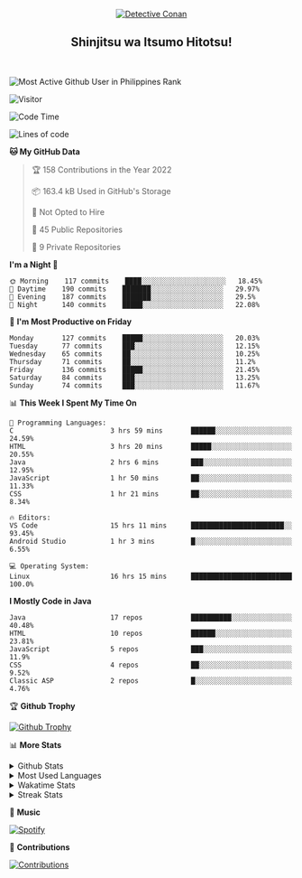 <p align="center">
<a href="https://mrepol742.github.io">
  <img alt="Detective Conan" src="https://tenor.com/view/detective-detective-conan-anime-eyeglasses-gif-16507322.gif" /> 
  </a> 
  <h2 align="center">Shinjitsu wa Itsumo Hitotsu!</h2>
</p>
<br>

 
![Most Active Github User in Philippines Rank](https://enibdhv97zm33sz.m.pipedream.net)

![Visitor](https://visitor-badge.glitch.me/badge?page_id=mrepol742)
<!--START_SECTION:waka-->
![Code Time](http://img.shields.io/badge/Code%20Time-295%20hrs%2012%20mins-blue)

![Lines of code](https://img.shields.io/badge/From%20Hello%20World%20I%27ve%20Written-169%20Thousand%20lines%20of%20code-blue)

**🐱 My GitHub Data** 

> 🏆 158 Contributions in the Year 2022
 > 
> 📦 163.4 kB Used in GitHub's Storage 
 > 
> 🚫 Not Opted to Hire
 > 
> 📜 45 Public Repositories 
 > 
> 🔑 9 Private Repositories  
 > 
**I'm a Night 🦉** 

```text
🌞 Morning    117 commits    ████░░░░░░░░░░░░░░░░░░░░░   18.45% 
🌆 Daytime    190 commits    ███████░░░░░░░░░░░░░░░░░░   29.97% 
🌃 Evening    187 commits    ███████░░░░░░░░░░░░░░░░░░   29.5% 
🌙 Night      140 commits    █████░░░░░░░░░░░░░░░░░░░░   22.08%

```
📅 **I'm Most Productive on Friday** 

```text
Monday       127 commits    █████░░░░░░░░░░░░░░░░░░░░   20.03% 
Tuesday      77 commits     ███░░░░░░░░░░░░░░░░░░░░░░   12.15% 
Wednesday    65 commits     ██░░░░░░░░░░░░░░░░░░░░░░░   10.25% 
Thursday     71 commits     ██░░░░░░░░░░░░░░░░░░░░░░░   11.2% 
Friday       136 commits    █████░░░░░░░░░░░░░░░░░░░░   21.45% 
Saturday     84 commits     ███░░░░░░░░░░░░░░░░░░░░░░   13.25% 
Sunday       74 commits     ███░░░░░░░░░░░░░░░░░░░░░░   11.67%

```


📊 **This Week I Spent My Time On** 

```text
💬 Programming Languages: 
C                        3 hrs 59 mins       ██████░░░░░░░░░░░░░░░░░░░   24.59% 
HTML                     3 hrs 20 mins       █████░░░░░░░░░░░░░░░░░░░░   20.55% 
Java                     2 hrs 6 mins        ███░░░░░░░░░░░░░░░░░░░░░░   12.95% 
JavaScript               1 hr 50 mins        ██░░░░░░░░░░░░░░░░░░░░░░░   11.33% 
CSS                      1 hr 21 mins        ██░░░░░░░░░░░░░░░░░░░░░░░   8.34%

🔥 Editors: 
VS Code                  15 hrs 11 mins      ███████████████████████░░   93.45% 
Android Studio           1 hr 3 mins         █░░░░░░░░░░░░░░░░░░░░░░░░   6.55%

💻 Operating System: 
Linux                    16 hrs 15 mins      █████████████████████████   100.0%

```

**I Mostly Code in Java** 

```text
Java                     17 repos            ██████████░░░░░░░░░░░░░░░   40.48% 
HTML                     10 repos            ██████░░░░░░░░░░░░░░░░░░░   23.81% 
JavaScript               5 repos             ███░░░░░░░░░░░░░░░░░░░░░░   11.9% 
CSS                      4 repos             ██░░░░░░░░░░░░░░░░░░░░░░░   9.52% 
Classic ASP              2 repos             █░░░░░░░░░░░░░░░░░░░░░░░░   4.76%

```



<!--END_SECTION:waka-->


<p>

🏆 **Github Trophy**
  
<a href="https://mrepol742.github.io">
<img alt="Github Trophy" src="https://github-profile-trophy.vercel.app/?username=mrepol742">
</a>
</p>

<p>

📊 **More Stats**
  
<details>
  <summary>Github Stats</summary>
  <br>
  <a href="https://mrepol742.github.io">
  <img alt="Github Stats" src="https://github-readme-stats.vercel.app/api?username=mrepol742&show_icons=true&include_all_commits=true&&count_private=true">
</a>
</details> 
<details>
  <summary>Most Used Languages</summary>
  <br>
 <a href="https://mrepol742.github.io">
<img alt="Most Used Languages" src="https://github-readme-stats.vercel.app/api/top-langs/?username=mrepol742&layout=compact&include_all_commits=true&&count_private=true&langs_count=20">
</a>
</details>

<details>
  <summary>Wakatime Stats</summary>
  <br>
<a href="https://mrepol742.github.io">
<img alt="Wakatime Stats" src="https://github-readme-stats.vercel.app/api/wakatime?username=mrepol742&layout=compact">
</a>
</details>

<details>
  <summary>Streak Stats</summary>
  <br>
<a href="https://mrepol742.github.io">
<img alt="Streak Stats" src="https://github-readme-streak-stats.herokuapp.com/?user=mrepol742">
</a>
</p>
</details>



<p>

🎵 **Music**
  
<a href="https://mrepol742.github.io">
<img alt="Spotify" src="https://spotify-recently-played-readme.vercel.app/api?user=7xx9e7hwq1qyown0m4ut78pcz&count=10&unique=true">
</a>
</p>

<p>

📜 **Contributions**
  
<a href="https://mrepol742.github.io">
<img alt="Contributions" src="https://activity-graph.herokuapp.com/graph?username=mrepol742&bg_color=fffff0&color=708090&line=24292e&point=24292e&area=true&hide_border=true">
</a>
</p>
